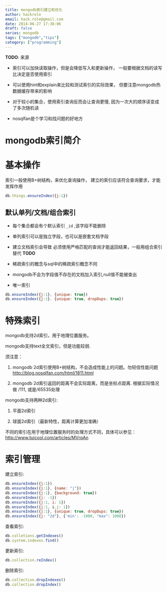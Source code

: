 ```yaml
---
title: mongodb索引建立和优化
author: hackrole
email: hack.role@gmail.com
date: 2014-06-27 17:38:06
draft: false
series: mongodb
tags: ["mongodb","tips"]
category: ["programming"]
---
```




**TODO**: 来源

+ 索引可以加快读取操作，但是会降低写入和更新操作，
  一般要根据文档的读写比决定是否使用索引

+ 可以使用hint和explain来比较和测试索引的实际效果，
  但要注意mongodb热数据缓存带来的影响

+ 对于较小的集合，使用索引查询反而会让查询更慢, 因为一次大的顺序读变成了多次随机读

+ nosqlfan是个学习和找问题的好地方

# mongodb索引简介

# 基本操作

索引一般使用B+树结构，来优化查询操作， 建立的索引应该符合查询要求，才能发挥作用
```js
db.things.ensureIndex({j:1})
```



## 默认单列/文档/组合索引

+ 每个集合都会有个默认索引 `_id` ,该字段不能删除

+ 单列索引可以是独立字段，也可以是嵌套文档字段

+ 建立文档索引会导致 必须使用严格匹配的查询才能返回结果，一般用组合索引替代 **TODO**

+ 稀疏索引的概念与sql中的稀疏索引概念不同

+ mongodb不会为字段值不存在的文档加入索引,null值不能被查出

+ 唯一索引

```js
db.ensureIndex({j:1}, {unique: true})
db.ensureIndex({j:1}. {unique: true, dropDups: true})
```

# 特殊索引

mongodb支持2d索引，用于地理位置服务。

mongodb支持text全文索引，但是功能较弱.

须注意：

1) mongodb 2d索引使用B+树结构，不会造成性能上的问题。勿轻信性能问题
   http://blog.nosqlfan.com/html/1811.html

2) mongodb 2d索引返回的距离不会实际距离，而是坐标点距离. 根据实际情况做 /111, 或是/65535处理

mongodb支持两种2d索引:

1) 平面2d索引

2) 球面2d索引（最新特性，距离计算更加准确）

不同的索引在用于地理位置服务时的处理方式不同，具体可以参见：
http://www.tuicool.com/articles/MVrqAn

# 索引管理

建立索引:

```js
db.ensureIndex({j:1})
db.ensureIndex({j:1}, {name: "j"})
db.ensureIndex({j:1}, {background: true})
db.ensureIndex({j: -1})
db.ensureIndex({j:1, i: 1})
db.ensureIndex({j:1, i.j: 1})
db.ensureIndex({j:1}, {unique: true, dropDups: true})
db.ensureIndex({j: "2d"}, {'min': -1000, "max": 1000})
```
查看索引:

```js
db.colletions.getIndexes()
db.system.indexes.find()
```

更新索引:

```js
db.collection.reIndex()
```

删除索引:

```js
db.collection.dropIndexes()
db.collection.dropIndex()
```
